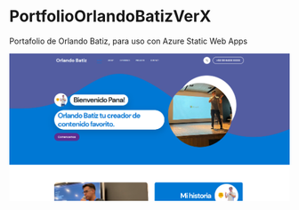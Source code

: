 # PortfolioOrlandoBatizVerX
Portafolio de Orlando Batiz, para uso con Azure Static Web Apps

[![N|Solid](/images/Test.png)](https://linktr.ee/OrlandoBatiz)